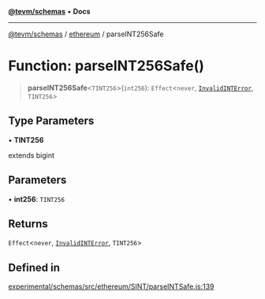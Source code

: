 [**@tevm/schemas**](../../README.md) • **Docs**

***

[@tevm/schemas](../../modules.md) / [ethereum](../README.md) / parseINT256Safe

# Function: parseINT256Safe()

> **parseINT256Safe**\<`TINT256`\>(`int256`): `Effect`\<`never`, [`InvalidINTError`](../classes/InvalidINTError.md), `TINT256`\>

## Type Parameters

• **TINT256**

extends bigint

## Parameters

• **int256**: `TINT256`

## Returns

`Effect`\<`never`, [`InvalidINTError`](../classes/InvalidINTError.md), `TINT256`\>

## Defined in

[experimental/schemas/src/ethereum/SINT/parseINTSafe.js:139](https://github.com/qbzzt/tevm-monorepo/blob/main/experimental/schemas/src/ethereum/SINT/parseINTSafe.js#L139)
